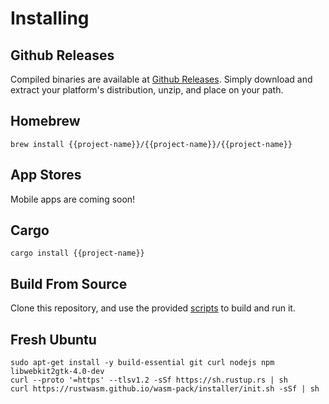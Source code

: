 # Installing

## Github Releases

Compiled binaries are available at [Github Releases](https://github.com/{{project-name}}/{{project-name}}/releases). Simply download and extract your platform's distribution, unzip, and place on your path.

## Homebrew

`brew install {{project-name}}/{{project-name}}/{{project-name}}`

## App Stores

Mobile apps are coming soon!

## Cargo

`cargo install {{project-name}}`

## Build From Source

Clone this repository, and use the provided [scripts](scripts.md) to build and run it.

## Fresh Ubuntu

```shell
sudo apt-get install -y build-essential git curl nodejs npm libwebkit2gtk-4.0-dev
curl --proto '=https' --tlsv1.2 -sSf https://sh.rustup.rs | sh
curl https://rustwasm.github.io/wasm-pack/installer/init.sh -sSf | sh
```
